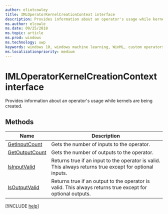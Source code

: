 ```yaml
---
author: eliotcowley
title: IMLOperatorKernelCreationContext interface
description: Provides information about an operator's usage while kernels are being created.
ms.author: elcowle
ms.date: 09/25/2018
ms.topic: article
ms.prod: windows
ms.technology: uwp
keywords: windows 10, windows machine learning, WinML, custom operators, IMLOperatorKernelCreationContext
ms.localizationpriority: medium
---
```


# IMLOperatorKernelCreationContext interface

Provides information about an operator's usage while kernels are being created.

## Methods

| Name | Description |
|------|-------------|
| [GetInputCount](IMLOperatorKernelCreationContext_GetInputCount.md) | Gets the number of inputs to the operator. |
| [GetOutputCount](IMLOperatorKernelCreationContext_GetOutputCount.md) | Gets the number of outputs to the operator. |
| [IsInputValid](IMLOperatorKernelCreationContext_IsInputValid.md) | Returns true if an input to the operator is valid. This always returns true except for optional inputs. |
| [IsOutputValid](IMLOperatorKernelCreationContext_IsOutputValid.md) | Returns true if an output to the operator is valid. This always returns true except for optional outputs. |

[!INCLUDE [help](../includes/get-help.md)]